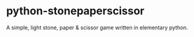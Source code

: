 # python-stonepaperscissor
A simple, light stone, paper &amp; scissor game written in elementary python.
